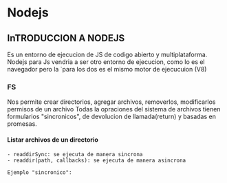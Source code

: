 # Nodejs

## InTRODUCCION A NODEJS
Es un entorno de ejecucion de JS de codigo abierto y multiplataforma. Nodejs para Js vendria a ser otro entorno de ejecucion, como lo es el navegador pero la `para los dos es el mismo motor de ejecucuion (V8)

### FS
Nos permite crear directorios, agregar archivos, removerlos, modificarlos permisos de un archivo 
Todas la opraciones del sistema de archivos tienen formularios "sincronicos", de devolucion de llamada(return) y basadas en promesas.

#### Listar archivos de un directorio 
    - readdirSync: se ejecuta de manera sincrona
    - readdir(path, callbacks): se ejecuta de manera asincrona

    Ejemplo "sincronico":
    
    